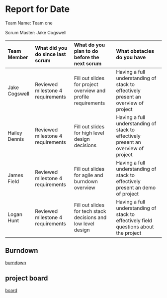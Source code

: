 # Report for Date

Team Name: Team one

Scrum Master: Jake Cogswell

| Team Member   | What did you do since last scrum  | What do you plan to do before the next scrum                  | What obstacles do you have                                                            |
| :---          | :---                              | :---                                                          | :---                                                                                  |
| Jake Cogswell | Reviewed milestone 4 requirements | Fill out slides for project overview and profile requirements | Having a full understanding of stack to effectively present an overview of project    |
| Hailey Dennis | Reviewed milestone 4 requirements | Fill out slides for high level design decisions               | Having a full understanding of stack to effectively present an overview of project    |
| James Field   | Reviewed milestone 4 requirements | Fill out slides for agile and burndown overview               | Having a full understanding of stack to effectively present an demo of project        |
| Logan Hunt    | Reviewed milestone 4 requirements | Fill out slides for tech stack decisions and low level design | Having a full understanding of stack to effectively field questions about the project |

## Burndown

[burndown](burndown_charts/burndown_april5.png)


## project board

[board](project_board/april5.png)
